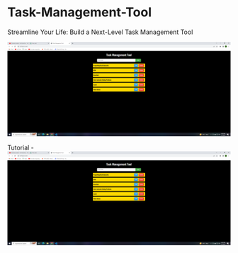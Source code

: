 # Task-Management-Tool
Streamline Your Life: Build a Next-Level Task Management Tool

![image](https://github.com/projectninjatech/Task-Management-Tool/blob/main/task_management_tool.png)



Tutorial -
[![IMAGE ALT TEXT HERE](https://github.com/projectninjatech/Task-Management-Tool/blob/main/task_management_tool.png)](https://youtu.be/cCq6yTd_KpA)
